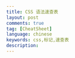 ```yaml
---
title: CSS 语法速查表
layout: post
comments: true
tag: [CheatSheet]
language: chinese
keywords: css,标记,速查表
description:
---
```



<!-- more -->



